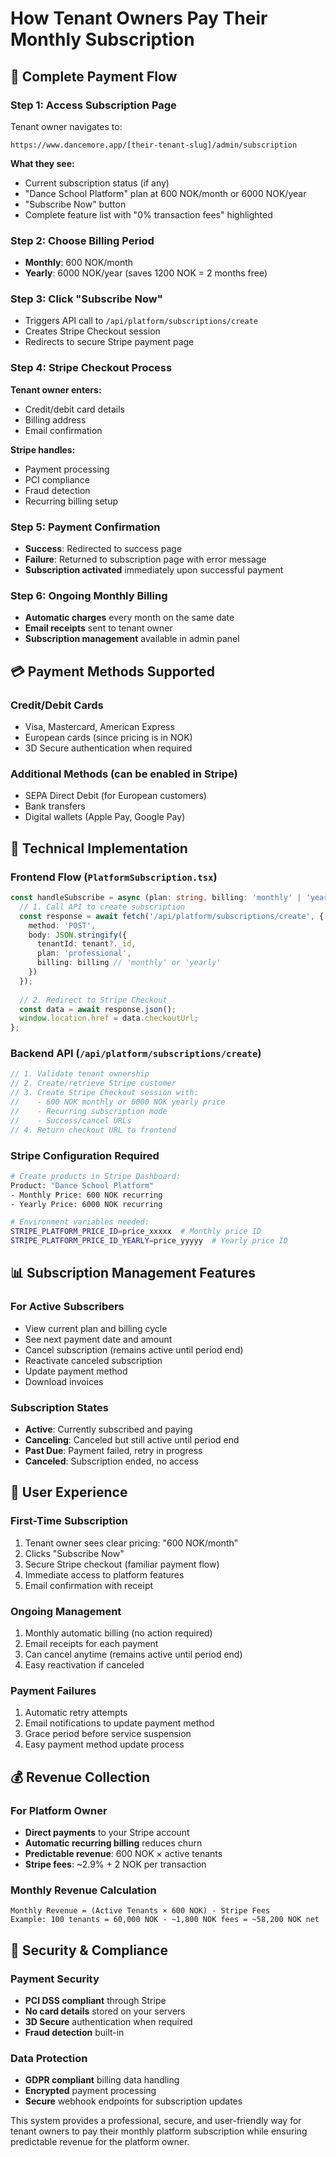 # How Tenant Owners Pay Their Monthly Subscription

## 🔄 **Complete Payment Flow**

### **Step 1: Access Subscription Page**
Tenant owner navigates to:
```
https://www.dancemore.app/[their-tenant-slug]/admin/subscription
```

**What they see:**
- Current subscription status (if any)
- "Dance School Platform" plan at 600 NOK/month or 6000 NOK/year
- "Subscribe Now" button
- Complete feature list with "0% transaction fees" highlighted

### **Step 2: Choose Billing Period**
- **Monthly**: 600 NOK/month
- **Yearly**: 6000 NOK/year (saves 1200 NOK = 2 months free)

### **Step 3: Click "Subscribe Now"**
- Triggers API call to `/api/platform/subscriptions/create`
- Creates Stripe Checkout session
- Redirects to secure Stripe payment page

### **Step 4: Stripe Checkout Process**
**Tenant owner enters:**
- Credit/debit card details
- Billing address
- Email confirmation

**Stripe handles:**
- Payment processing
- PCI compliance
- Fraud detection
- Recurring billing setup

### **Step 5: Payment Confirmation**
- **Success**: Redirected to success page
- **Failure**: Returned to subscription page with error message
- **Subscription activated** immediately upon successful payment

### **Step 6: Ongoing Monthly Billing**
- **Automatic charges** every month on the same date
- **Email receipts** sent to tenant owner
- **Subscription management** available in admin panel

## 💳 **Payment Methods Supported**

### **Credit/Debit Cards**
- Visa, Mastercard, American Express
- European cards (since pricing is in NOK)
- 3D Secure authentication when required

### **Additional Methods** (can be enabled in Stripe)
- SEPA Direct Debit (for European customers)
- Bank transfers
- Digital wallets (Apple Pay, Google Pay)

## 🔧 **Technical Implementation**

### **Frontend Flow** (`PlatformSubscription.tsx`)
```typescript
const handleSubscribe = async (plan: string, billing: 'monthly' | 'yearly') => {
  // 1. Call API to create subscription
  const response = await fetch('/api/platform/subscriptions/create', {
    method: 'POST',
    body: JSON.stringify({
      tenantId: tenant?._id,
      plan: 'professional',
      billing: billing // 'monthly' or 'yearly'
    })
  });
  
  // 2. Redirect to Stripe Checkout
  const data = await response.json();
  window.location.href = data.checkoutUrl;
};
```

### **Backend API** (`/api/platform/subscriptions/create`)
```typescript
// 1. Validate tenant ownership
// 2. Create/retrieve Stripe customer
// 3. Create Stripe Checkout session with:
//    - 600 NOK monthly or 6000 NOK yearly price
//    - Recurring subscription mode
//    - Success/cancel URLs
// 4. Return checkout URL to frontend
```

### **Stripe Configuration Required**
```bash
# Create products in Stripe Dashboard:
Product: "Dance School Platform"
- Monthly Price: 600 NOK recurring
- Yearly Price: 6000 NOK recurring

# Environment variables needed:
STRIPE_PLATFORM_PRICE_ID=price_xxxxx  # Monthly price ID
STRIPE_PLATFORM_PRICE_ID_YEARLY=price_yyyyy  # Yearly price ID
```

## 📊 **Subscription Management Features**

### **For Active Subscribers**
- View current plan and billing cycle
- See next payment date and amount
- Cancel subscription (remains active until period end)
- Reactivate canceled subscription
- Update payment method
- Download invoices

### **Subscription States**
- **Active**: Currently subscribed and paying
- **Canceling**: Canceled but still active until period end
- **Past Due**: Payment failed, retry in progress
- **Canceled**: Subscription ended, no access

## 🎯 **User Experience**

### **First-Time Subscription**
1. Tenant owner sees clear pricing: "600 NOK/month"
2. Clicks "Subscribe Now"
3. Secure Stripe checkout (familiar payment flow)
4. Immediate access to platform features
5. Email confirmation with receipt

### **Ongoing Management**
1. Monthly automatic billing (no action required)
2. Email receipts for each payment
3. Can cancel anytime (remains active until period end)
4. Easy reactivation if canceled

### **Payment Failures**
1. Automatic retry attempts
2. Email notifications to update payment method
3. Grace period before service suspension
4. Easy payment method update process

## 💰 **Revenue Collection**

### **For Platform Owner**
- **Direct payments** to your Stripe account
- **Automatic recurring billing** reduces churn
- **Predictable revenue**: 600 NOK × active tenants
- **Stripe fees**: ~2.9% + 2 NOK per transaction

### **Monthly Revenue Calculation**
```
Monthly Revenue = (Active Tenants × 600 NOK) - Stripe Fees
Example: 100 tenants = 60,000 NOK - ~1,800 NOK fees = ~58,200 NOK net
```

## 🔐 **Security & Compliance**

### **Payment Security**
- **PCI DSS compliant** through Stripe
- **No card details** stored on your servers
- **3D Secure** authentication when required
- **Fraud detection** built-in

### **Data Protection**
- **GDPR compliant** billing data handling
- **Encrypted** payment processing
- **Secure** webhook endpoints for subscription updates

This system provides a professional, secure, and user-friendly way for tenant owners to pay their monthly platform subscription while ensuring predictable revenue for the platform owner.
